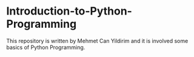 # Introduction-to-Python-Programming
This repository is written by Mehmet Can Yildirim and it is involved some basics of Python Programming.
